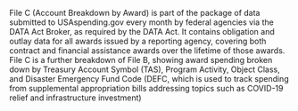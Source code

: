 File C (Account Breakdown by Award) is part of the package of data submitted 
to USAspending.gov every month by federal agencies via the DATA Act Broker, 
as required by the DATA Act. It contains obligation and outlay 
data for all awards issued by a reporting agency, covering both contract 
and financial assistance awards over the lifetime of those awards. 
File C is a further breakdown of File B, showing award spending broken
down by Treasury Account Symbol (TAS), Program Activity, Object Class,
and Disaster Emergency Fund Code (DEFC, which is used to track
spending from supplemental appropriation bills addressing topics such
as COVID-19 relief and infrastructure investment)